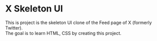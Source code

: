 # X Skeleton UI

This is project is the skeleton UI clone of the Feed page of X (formerly Twitter).  
The goal is to learn HTML, CSS by creating this project.  